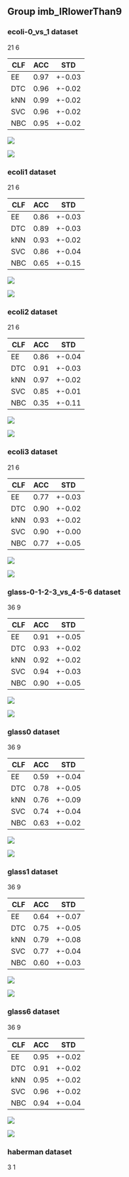 ## Group imb_IRlowerThan9

### ecoli-0_vs_1 dataset
21
6

|CLF|ACC|STD|
|---|---|---|
|  EE | 0.97 | +-0.03|
| DTC | 0.96 | +-0.02|
| kNN | 0.99 | +-0.02|
| SVC | 0.96 | +-0.02|
| NBC | 0.95 | +-0.02|

![](figures/imb_IRlowerThan9ecoli-0_vs_1.png)

![](figures/imb_IRlowerThan9ecoli-0_vs_1e.png)

### ecoli1 dataset
21
6

|CLF|ACC|STD|
|---|---|---|
|  EE | 0.86 | +-0.03|
| DTC | 0.89 | +-0.03|
| kNN | 0.93 | +-0.02|
| SVC | 0.86 | +-0.04|
| NBC | 0.65 | +-0.15|

![](figures/imb_IRlowerThan9ecoli1.png)

![](figures/imb_IRlowerThan9ecoli1e.png)

### ecoli2 dataset
21
6

|CLF|ACC|STD|
|---|---|---|
|  EE | 0.86 | +-0.04|
| DTC | 0.91 | +-0.03|
| kNN | 0.97 | +-0.02|
| SVC | 0.85 | +-0.01|
| NBC | 0.35 | +-0.11|

![](figures/imb_IRlowerThan9ecoli2.png)

![](figures/imb_IRlowerThan9ecoli2e.png)

### ecoli3 dataset
21
6

|CLF|ACC|STD|
|---|---|---|
|  EE | 0.77 | +-0.03|
| DTC | 0.90 | +-0.02|
| kNN | 0.93 | +-0.02|
| SVC | 0.90 | +-0.00|
| NBC | 0.77 | +-0.05|

![](figures/imb_IRlowerThan9ecoli3.png)

![](figures/imb_IRlowerThan9ecoli3e.png)

### glass-0-1-2-3_vs_4-5-6 dataset
36
9

|CLF|ACC|STD|
|---|---|---|
|  EE | 0.91 | +-0.05|
| DTC | 0.93 | +-0.02|
| kNN | 0.92 | +-0.02|
| SVC | 0.94 | +-0.03|
| NBC | 0.90 | +-0.05|

![](figures/imb_IRlowerThan9glass-0-1-2-3_vs_4-5-6.png)

![](figures/imb_IRlowerThan9glass-0-1-2-3_vs_4-5-6e.png)

### glass0 dataset
36
9

|CLF|ACC|STD|
|---|---|---|
|  EE | 0.59 | +-0.04|
| DTC | 0.78 | +-0.05|
| kNN | 0.76 | +-0.09|
| SVC | 0.74 | +-0.04|
| NBC | 0.63 | +-0.02|

![](figures/imb_IRlowerThan9glass0.png)

![](figures/imb_IRlowerThan9glass0e.png)

### glass1 dataset
36
9

|CLF|ACC|STD|
|---|---|---|
|  EE | 0.64 | +-0.07|
| DTC | 0.75 | +-0.05|
| kNN | 0.79 | +-0.08|
| SVC | 0.77 | +-0.04|
| NBC | 0.60 | +-0.03|

![](figures/imb_IRlowerThan9glass1.png)

![](figures/imb_IRlowerThan9glass1e.png)

### glass6 dataset
36
9

|CLF|ACC|STD|
|---|---|---|
|  EE | 0.95 | +-0.02|
| DTC | 0.91 | +-0.02|
| kNN | 0.95 | +-0.02|
| SVC | 0.96 | +-0.02|
| NBC | 0.94 | +-0.04|

![](figures/imb_IRlowerThan9glass6.png)

![](figures/imb_IRlowerThan9glass6e.png)

### haberman dataset
3
1
